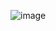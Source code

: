 ![image](https://github.com/PriyanshGarg15/React_2.0/assets/116974262/8a6c56cb-9e47-4169-9bb7-e220d0f1c3fd)
